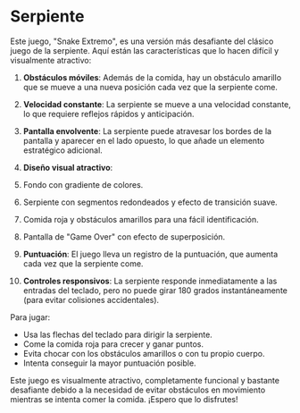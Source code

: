 # Serpiente
Este juego, "Snake Extremo", es una versión más desafiante del clásico juego de la serpiente. Aquí están las características que lo hacen difícil y visualmente atractivo:

1. **Obstáculos móviles**: Además de la comida, hay un obstáculo amarillo que se mueve a una nueva posición cada vez que la serpiente come.
2. **Velocidad constante**: La serpiente se mueve a una velocidad constante, lo que requiere reflejos rápidos y anticipación.
3. **Pantalla envolvente**: La serpiente puede atravesar los bordes de la pantalla y aparecer en el lado opuesto, lo que añade un elemento estratégico adicional.
4. **Diseño visual atractivo**:

1. Fondo con gradiente de colores.
2. Serpiente con segmentos redondeados y efecto de transición suave.
3. Comida roja y obstáculos amarillos para una fácil identificación.
4. Pantalla de "Game Over" con efecto de superposición.



5. **Puntuación**: El juego lleva un registro de la puntuación, que aumenta cada vez que la serpiente come.
6. **Controles responsivos**: La serpiente responde inmediatamente a las entradas del teclado, pero no puede girar 180 grados instantáneamente (para evitar colisiones accidentales).


Para jugar:

- Usa las flechas del teclado para dirigir la serpiente.
- Come la comida roja para crecer y ganar puntos.
- Evita chocar con los obstáculos amarillos o con tu propio cuerpo.
- Intenta conseguir la mayor puntuación posible.


Este juego es visualmente atractivo, completamente funcional y bastante desafiante debido a la necesidad de evitar obstáculos en movimiento mientras se intenta comer la comida. ¡Espero que lo disfrutes!
